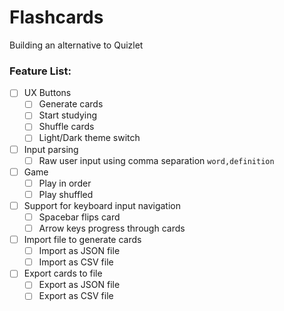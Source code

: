 # Flashcards
Building an alternative to Quizlet

### Feature List:
- [ ] UX Buttons
    - [ ] Generate cards
    - [ ] Start studying
    - [ ] Shuffle cards
    - [ ] Light/Dark theme switch
- [ ] Input parsing
    - [ ] Raw user input using comma separation `word,definition`
- [ ] Game
    - [ ] Play in order 
    - [ ] Play shuffled 
- [ ] Support for keyboard input navigation
    - [ ] Spacebar flips card
    - [ ] Arrow keys progress through cards
- [ ] Import file to generate cards
    - [ ] Import as JSON file
    - [ ] Import as CSV file
- [ ] Export cards to file
    - [ ] Export as JSON file
    - [ ] Export as CSV file
